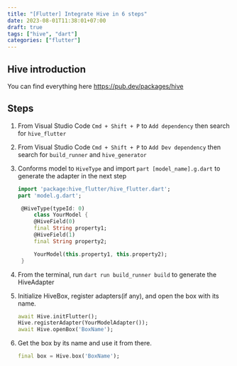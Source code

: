```yaml
---
title: "[Flutter] Integrate Hive in 6 steps"
date: 2023-08-01T11:38:01+07:00
draft: true
tags: ["hive", "dart"]
categories: ["flutter"]
---
```


## Hive introduction

You can find everything here https://pub.dev/packages/hive

## Steps

1. From Visual Studio Code
   `Cmd + Shift + P`
   to `Add dependency` then search for `hive_flutter`
2. From Visual Studio Code
   `Cmd + Shift + P`
   to `Add Dev dependency` then search for `build_runner` and `hive_generator`
3. Conforms model to `HiveType` and import `part [model_name].g.dart` to generate the adapter in the next step

   ```Dart
   import 'package:hive_flutter/hive_flutter.dart';
   part 'model.g.dart';

    @HiveType(typeId: 0)
        class YourModel {
        @HiveField(0)
        final String property1;
        @HiveField(1)
        final String property2;

        YourModel(this.property1, this.property2);
    }
   ```

4. From the terminal, run `dart run build_runner build` to generate the HiveAdapter
5. Initialize HiveBox, register adapters(if any), and open the box with its name.
   ```Dart
   await Hive.initFlutter();
   Hive.registerAdapter(YourModelAdapter());
   await Hive.openBox('BoxName');
   ```
6. Get the box by its name and use it from there.
   ```Dart
   final box = Hive.box('BoxName');
   ```
